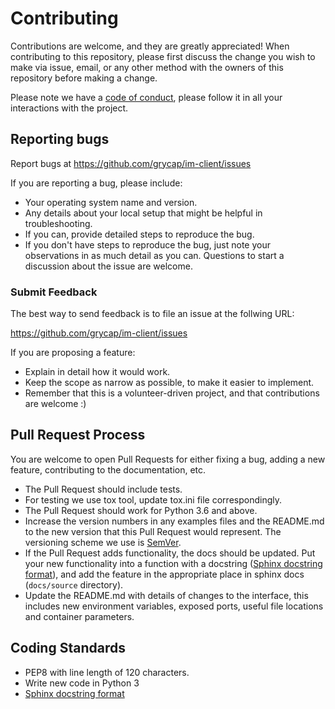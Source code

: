 # Contributing

Contributions are welcome, and they are greatly appreciated!
When contributing to this repository, please first discuss the change you wish
to make via issue, email, or any other method with the owners of this
repository before making a change.

Please note we have a [code of conduct](CODE_OF_CONDUCT.md), please follow it
in all your interactions with the project.

## Reporting bugs

Report bugs at <https://github.com/grycap/im-client/issues>

If you are reporting a bug, please include:

* Your operating system name and version.
* Any details about your local setup that might be helpful in troubleshooting.
* If you can, provide detailed steps to reproduce the bug.
* If you don't have steps to reproduce the bug, just note your observations in
  as much detail as you can. Questions to start a discussion about the issue
  are welcome.

### Submit Feedback

The best way to send feedback is to file an issue at the follwing URL:

<https://github.com/grycap/im-client/issues>

If you are proposing a feature:

* Explain in detail how it would work.
* Keep the scope as narrow as possible, to make it easier to implement.
* Remember that this is a volunteer-driven project, and that contributions
  are welcome :)

## Pull Request Process

You are welcome to open Pull Requests for either fixing a bug, adding a new
feature, contributing to the documentation, etc.

* The Pull Request should include tests.
* For testing we use tox tool, update tox.ini file correspondingly.
* The Pull Request should work for Python 3.6 and above.
* Increase the version numbers in any examples files and the README.md to
  the new version that this Pull Request would represent. The versioning
  scheme we use is [SemVer](http://semver.org/).
* If the Pull Request adds functionality, the docs should be updated. Put your
  new functionality into a function with a docstring
  ([Sphinx docstring format](https://sphinx-rtd-tutorial.readthedocs.io/en/latest/docstrings.html)),
  and add the feature in the appropriate place in sphinx docs (`docs/source` directory).
* Update the README.md with details of changes to the interface, this includes
  new environment variables, exposed ports, useful file locations and
  container parameters.

## Coding Standards

* PEP8 with line length of 120 characters.
* Write new code in Python 3
* [Sphinx docstring format](https://sphinx-rtd-tutorial.readthedocs.io/en/latest/docstrings.html)